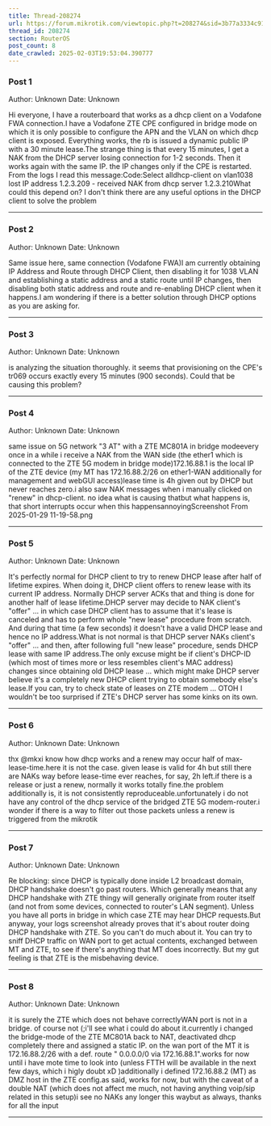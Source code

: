 ```yaml
---
title: Thread-208274
url: https://forum.mikrotik.com/viewtopic.php?t=208274&sid=3b77a3334c914448dbbc02bfdff4c3aa
thread_id: 208274
section: RouterOS
post_count: 8
date_crawled: 2025-02-03T19:53:04.390777
---
```


### Post 1
Author: Unknown
Date: Unknown

Hi everyone, I have a routerboard that works as a dhcp client on a Vodafone FWA connection.I have a Vodafone ZTE CPE configured in bridge mode on which it is only possible to configure the APN and the VLAN on which dhcp client is exposed. Everything works, the rb is issued a dynamic public IP with a 30 minute lease.The strange thing is that every 15 minutes, I get a NAK from the DHCP server losing connection for 1-2 seconds. Then it works again with the same IP. the IP changes only if the CPE is restarted. From the logs I read this message:Code:Select alldhcp-client on vlan1038 lost IP address 1.2.3.209 - received NAK from dhcp server 1.2.3.210What could this depend on? I don't think there are any useful options in the DHCP client to solve the problem

---
### Post 2
Author: Unknown
Date: Unknown

Same issue here, same connection (Vodafone FWA)I am currently obtaining IP Address and Route through DHCP Client, then disabling it for 1038 VLAN and establishing a static address and a static route until IP changes, then disabling both static address and route and re-enabling DHCP client when it happens.I am wondering if there is a better solution through DHCP options as you are asking for.

---
### Post 3
Author: Unknown
Date: Unknown

is analyzing the situation thoroughly.  it seems that provisioning on the CPE's tr069 occurs exactly every 15 minutes (900 seconds).  Could that be causing this problem?

---
### Post 4
Author: Unknown
Date: Unknown

same issue on 5G network "3 AT" with a ZTE MC801A in bridge modeevery once in a while i receive a NAK from the WAN side (the ether1 which is connected to the ZTE 5G modem in bridge mode)172.16.88.1 is the local IP of the ZTE device (my MT has 172.16.88.2/26 on ether1-WAN additionally for management and webGUI access)lease time is 4h given out by DHCP but never reaches zero.i also saw NAK messages when i manually clicked on "renew" in dhcp-client. no idea what is causing thatbut what happens is, that short interrupts occur when this happensannoyingScreenshot From 2025-01-29 11-19-58.png

---
### Post 5
Author: Unknown
Date: Unknown

It's perfectly normal for DHCP client to try to renew DHCP lease after half of lifetime expires. When doing it, DHCP client offers to renew lease with its current IP address. Normally DHCP server ACKs that and thing is done for another half of lease lifetime.DHCP server may decide to NAK client's "offer" ... in which case DHCP client has to assume that it's lease is canceled and has to perform whole "new lease" procedure from scratch. And during that time (a few seconds) it doesn't have a valid DHCP lease and hence no IP address.What is not normal is that DHCP server NAKs client's "offer" ... and then, after following full "new lease" procedure, sends DHCP lease with same IP address.The only excuse might be if client's DHCP-ID (which most of times more or less resembles client's MAC address) changes since obtaining old DHCP lease ... which might make DHCP server believe it's a completely new DHCP client trying to obtain somebody else's lease.If you can, try to check state of leases on ZTE modem ... OTOH I wouldn't be too surprised if ZTE's DHCP server has some kinks on its own.

---
### Post 6
Author: Unknown
Date: Unknown

thx @mkxi know how dhcp works and a renew may occur half of max-lease-time.here it is not the case. given lease is valid for 4h but still there are NAKs way before lease-time ever reaches, for say, 2h left.if there is a release or just a renew, normally it works totally fine.the problem additionally is, it is not consistently reproduceable.unfortunately i do not have any control of the dhcp service of the bridged ZTE 5G modem-router.i wonder if there is a way to filter out those packets unless a renew is triggered from the mikrotik

---
### Post 7
Author: Unknown
Date: Unknown

Re blocking: since DHCP is typically done inside L2 broadcast domain, DHCP handshake doesn't go past routers. Which generally means that any DHCP handshake with ZTE thingy will generally originate from router itself (and not from some devices, connected to router's LAN segment). Unless you have all ports in bridge in which case ZTE may hear DHCP requests.But anyway, your logs screenshot already proves that it's about router doing DHCP handshake with ZTE. So you can't do much about it. You can try to sniff DHCP traffic on WAN port to get actual contents, exchanged between MT and ZTE, to see if there's anything that MT does incorrectly. But my gut feeling is that ZTE is the misbehaving device.

---
### Post 8
Author: Unknown
Date: Unknown

it is surely the ZTE which does not behave correctlyWAN port is not in a bridge. of course not (;i'll see what i could do about it.currently i changed the bridge-mode of the ZTE MC801A back to NAT, deactivated dhcp completely there and assigned a static IP. on the wan port of the MT it is 172.16.88.2/26 with a def. route " 0.0.0.0/0 via 172.16.88.1".works for now until i have mote time to look into (unless FTTH will be available in the next few days, which i higly doubt xD )additionally i defined 172.16.88.2 (MT) as DMZ host in the ZTE config.as said, works for now, but with the caveat of a double NAT (which does not affect me much, not having anything voip/sip related in this setup)i see no NAKs any longer this waybut as always, thanks for all the input

---
